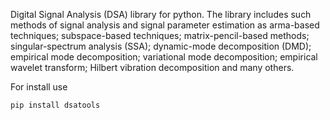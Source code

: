 
Digital Signal Analysis (DSA) library for python.
The library includes such methods of signal analysis and
signal parameter estimation as arma-based techniques; 
subspace-based techniques; matrix-pencil-based methods; 
singular-spectrum analysis (SSA); dynamic-mode decomposition (DMD); 
empirical mode decomposition; variational mode decomposition; 
empirical wavelet transform; Hilbert vibration decomposition 
and many others.

For install use
```
pip install dsatools
```
